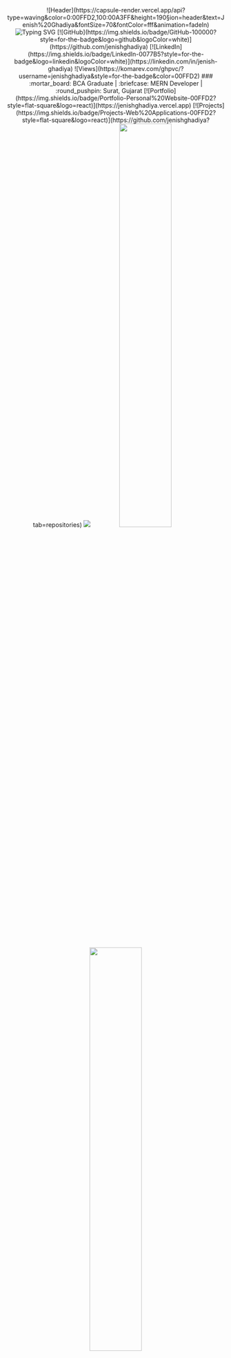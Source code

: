 <div align="center">
![Header](https://capsule-render.vercel.app/api?type=waving&color=0:00FFD2,100:00A3FF&height=190&section=header&text=Jenish%20Ghadiya&fontSize=70&fontColor=fff&animation=fadeIn)
<img src="https://readme-typing-svg.demolab.com?font=Fira+Code&size=22&duration=3000&pause=1000&color=00FFD2&center=true&vCenter=true&width=440&lines=MERN+Stack+Developer+⚡;Building+Digital+Solutions+🚀" alt="Typing SVG" />
[![GitHub](https://img.shields.io/badge/GitHub-100000?style=for-the-badge&logo=github&logoColor=white)](https://github.com/jenishghadiya)
[![LinkedIn](https://img.shields.io/badge/LinkedIn-0077B5?style=for-the-badge&logo=linkedin&logoColor=white)](https://linkedin.com/in/jenish-ghadiya)
![Views](https://komarev.com/ghpvc/?username=jenishghadiya&style=for-the-badge&color=00FFD2)
### :mortar_board: BCA Graduate | :briefcase: MERN Developer | :round_pushpin: Surat, Gujarat
[![Portfolio](https://img.shields.io/badge/Portfolio-Personal%20Website-00FFD2?style=flat-square&logo=react)](https://jenishghadiya.vercel.app)
[![Projects](https://img.shields.io/badge/Projects-Web%20Applications-00FFD2?style=flat-square&logo=react)](https://github.com/jenishghadiya?tab=repositories)
<img src="https://skillicons.dev/icons?i=react,nodejs,express,mongodb,javascript,html,css,redux,git,vscode&theme=dark&perline=5"/>
<img width="49%" src="https://github-readme-stats.vercel.app/api?username=jenishghadiya&show_icons=true&theme=dark&bg_color=0D1117&hide_border=true&icon_color=00FFD2&title_color=00FFD2"/>
<img width="49%" src="https://github-readme-streak-stats.herokuapp.com/?user=jenishghadiya&theme=dark&background=0D1117&hide_border=true&ring=00FFD2&fire=00FFD2&currStreakLabel=00FFD2"/>
<img width="70%" src="https://github-readme-stats.vercel.app/api/top-langs/?username=jenishghadiya&theme=dark&bg_color=0D1117&hide_border=true&layout=compact&title_color=00FFD2"/>
<img src="https://raw.githubusercontent.com/trinib/trinib/snake/github-contribution-grid-snake-dark.svg" width="100%">
![Footer](https://capsule-render.vercel.app/api?type=waving&color=0:00FFD2,100:00A3FF&height=120&section=footer)
</div>

React

Reply












Message Yash babariya






